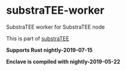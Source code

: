 # substraTEE-worker
SubstraTEE worker for SubstraTEE node

This is part of [substraTEE](https://github.com/scs/substraTEE)

**Supports Rust nightly-2019-07-15**
 
**Enclave is compiled with nightly-2019-05-22**
